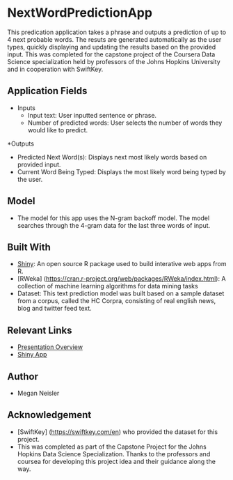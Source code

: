 # NextWordPredictionApp
This predication application takes a phrase and outputs a prediction of up to 4 next probable words.  The resuts are generated automatically as the user types, quickly displaying and updating the results based on the provided input. This was completed for the capstone project of the Coursera Data Science specialization held by professors of the Johns Hopkins University and in cooperation with SwiftKey.

## Application Fields
* Inputs
  * Input text: User inputted sentence or phrase.
  * Number of predicted words: User selects the number of words they would like to predict.
  
*Outputs
  * Predicted Next Word(s): Displays next most likely words based on provided input.
  * Current Word Being Typed: Displays the most likely word being typed by the user.
  
## Model
* The model for this app uses the N-gram backoff model. The model searches through the 4-gram data for the last three words of input.

## Built With
* [Shiny](https://shiny.rstudio.com/): An open source R package used to build interative web apps from R.
* [RWeka] (https://cran.r-project.org/web/packages/RWeka/index.html): A collection of machine learning algorithms for data mining tasks
* Dataset: This text prediction model was built based on a sample dataset from a corpus, called the HC Corpra, consisting of real english news, blog and twitter feed text.

## Relevant Links
- [Presentation Overview](https://rpubs.com/MNeisler/262373)
- [Shiny App](https://rpubs.com/MNeisler/262373)

## Author
* Megan Neisler

## Acknowledgement
- [SwiftKey] (https://swiftkey.com/en) who provided the dataset for this project. 
- This was completed as part of the Capstone Project for the Johns Hopkins Data Science Specialization. Thanks to the professors and coursea for developing this project idea and their guidance along the way. 

